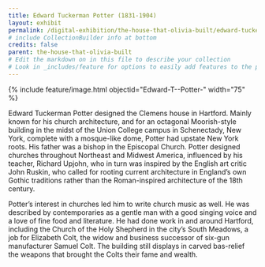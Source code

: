```yaml
---
title: Edward Tuckerman Potter (1831-1904)
layout: exhibit
permalink: /digital-exhibition/the-house-that-olivia-built/edward-tuckerman-potter.html
# include CollectionBuilder info at bottom
credits: false
parent: the-house-that-olivia-built
# Edit the markdown on in this file to describe your collection
# Look in _includes/feature for options to easily add features to the page
---
```


{% include feature/image.html objectid="Edward-T--Potter-" width="75" %}

Edward Tuckerman Potter designed the Clemens house in Hartford. Mainly known for his church architecture, and for an octagonal Moorish-style building in the midst of the Union College campus in Schenectady, New York, complete with a mosque-like dome, Potter had upstate New York roots. His father was a bishop in the Episcopal Church. Potter designed churches throughout Northeast and Midwest America, influenced by his teacher, Richard Upjohn, who in turn was inspired by the English art critic John Ruskin, who called for rooting current architecture in England’s own Gothic traditions rather than the Roman-inspired architecture of the 18th century.

Potter’s interest in churches led him to write church music as well. He was described by contemporaries as a gentle man with a good singing voice and a love of fine food and literature.  He had done work in and around Hartford, including the Church of the Holy Shepherd in the city’s South Meadows, a job for Elizabeth Colt, the widow and business successor of six-gun manufacturer Samuel Colt. The building still displays in carved bas-relief the weapons that brought the Colts their fame and wealth. 